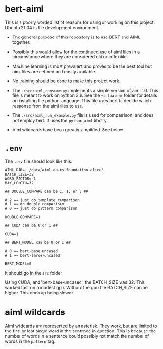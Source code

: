 # bert-aiml

This is a poorly worded list of reasons for using or working on this project. Ubuntu 21.04 is the development environment.

* The general purpose of this repository is to use BERT and AIML together. 

* Possibly this would allow for the continued use of aiml files in a circumstance where they are considered old or inflexible. 

* Machine learning is most prevalent and proves to be the best tool but aiml files are defined and easily available.

* No training should be done to make this project work.

* The `./src/aiml_consume.py` implements a simple version of aiml 1.0. This file is meant to work on python 3.6. See the `virtualenv` folder for details on installing the python language. This file uses bert to decide which response from the aiml files to use.

* The `./src/aiml_run_example.py` file is used for comparrison, and does not employ bert. It uses the `python-aiml` library.

* Aiml wildcards have been greatly simplified. See below.

# `.env`
The `.env` file should look like this:

```
AIML_DIR=../data/aiml-en-us-foundation-alice/
BATCH_SIZE=32
WORD_FACTOR=-1
MAX_LENGTH=32

## DOUBLE_COMPARE can be 2, 1, or 0 ##

# 2 == just do template comparison
# 1 == do double comparison
# 0 == just do pattern comparison

DOUBLE_COMPARE=1

## CUDA can be 0 or 1 ##

CUDA=1

## BERT_MODEL can be 0 or 1 ##

# 0 == bert-base-uncased
# 1 == bert-large-uncased

BERT_MODEL=0
```

It should go in the `src` folder.

Using CUDA, and 'bert-base-uncased', the BATCH_SIZE was 32. This worked fast on a modest gpu. Without the gpu the BATCH_SIZE can be higher. This ends up being slower.


# aiml wildcards

Aiml wildcards are represented by an asterisk. They work, but are limited to the first or last single word in the sentence in question. This is because the number of words in a sentence could possibly not match the number of words in the `pattern` tag.